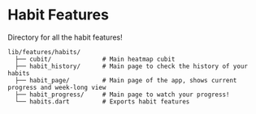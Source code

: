 # Habit Features
Directory for all the habit features!

```
lib/features/habits/
  ├── cubit/              # Main heatmap cubit
  ├── habit_history/      # Main page to check the history of your habits
  ├── habit_page/         # Main page of the app, shows current progress and week-long view
  ├── habit_progress/     # Main page to watch your progress!
  └── habits.dart         # Exports habit features
```